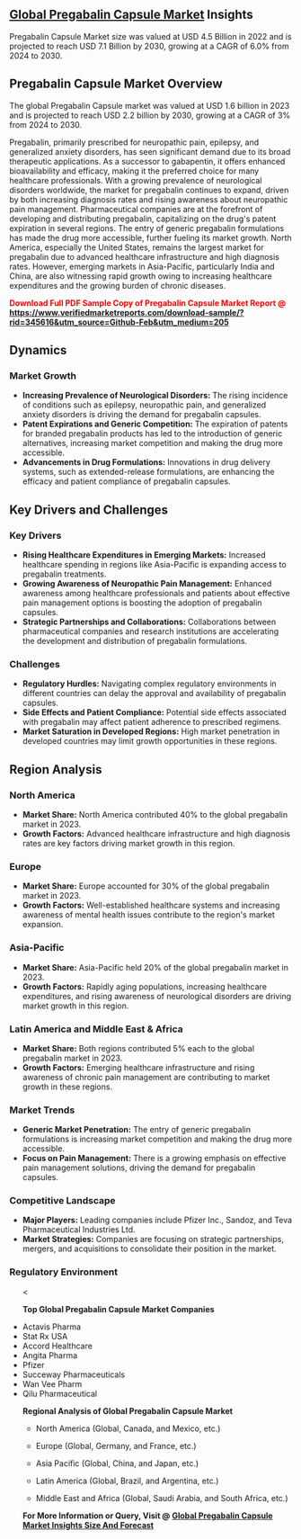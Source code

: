 <h2><a href="https://www.verifiedmarketreports.com/download-sample/?rid=345616&amp;utm_source=Github&amp;utm_medium=205" target="_blank">Global Pregabalin Capsule Market</a> Insights</h2><p>Pregabalin Capsule Market size was valued at USD 4.5 Billion in 2022 and is projected to reach USD 7.1 Billion by 2030, growing at a CAGR of 6.0% from 2024 to 2030.</p><p> <h2>Pregabalin Capsule Market Overview</h2> <p>The global Pregabalin Capsule market was valued at USD 1.6 billion in 2023 and is projected to reach USD 2.2 billion by 2030, growing at a CAGR of 3% from 2024 to 2030. </p> <p>Pregabalin, primarily prescribed for neuropathic pain, epilepsy, and generalized anxiety disorders, has seen significant demand due to its broad therapeutic applications. As a successor to gabapentin, it offers enhanced bioavailability and efficacy, making it the preferred choice for many healthcare professionals. With a growing prevalence of neurological disorders worldwide, the market for pregabalin continues to expand, driven by both increasing diagnosis rates and rising awareness about neuropathic pain management. Pharmaceutical companies are at the forefront of developing and distributing pregabalin, capitalizing on the drug's patent expiration in several regions. The entry of generic pregabalin formulations has made the drug more accessible, further fueling its market growth. North America, especially the United States, remains the largest market for pregabalin due to advanced healthcare infrastructure and high diagnosis rates. However, emerging markets in Asia-Pacific, particularly India and China, are also witnessing rapid growth owing to increasing healthcare expenditures and the growing burden of chronic diseases. </p> <p><strong><p><span class=""><span style="color: #ff0000;"><strong>Download Full PDF Sample Copy of Pregabalin Capsule Market Report</strong> @ </span><a href="https://www.verifiedmarketreports.com/download-sample/?rid=345616&amp;utm_source=Github-Feb&amp;utm_medium=205" target="_blank">https://www.verifiedmarketreports.com/download-sample/?rid=345616&amp;utm_source=Github-Feb&amp;utm_medium=205</a></span></p></strong></p> <h2>Dynamics</h2> <h3>Market Growth</h3> <ul> <li><strong>Increasing Prevalence of Neurological Disorders:</strong> The rising incidence of conditions such as epilepsy, neuropathic pain, and generalized anxiety disorders is driving the demand for pregabalin capsules. </li> <li><strong>Patent Expirations and Generic Competition:</strong> The expiration of patents for branded pregabalin products has led to the introduction of generic alternatives, increasing market competition and making the drug more accessible. </li> <li><strong>Advancements in Drug Formulations:</strong> Innovations in drug delivery systems, such as extended-release formulations, are enhancing the efficacy and patient compliance of pregabalin capsules. </li> </ul> <h2>Key Drivers and Challenges</h2> <h3>Key Drivers</h3> <ul> <li><strong>Rising Healthcare Expenditures in Emerging Markets:</strong> Increased healthcare spending in regions like Asia-Pacific is expanding access to pregabalin treatments. </li> <li><strong>Growing Awareness of Neuropathic Pain Management:</strong> Enhanced awareness among healthcare professionals and patients about effective pain management options is boosting the adoption of pregabalin capsules. </li> <li><strong>Strategic Partnerships and Collaborations:</strong> Collaborations between pharmaceutical companies and research institutions are accelerating the development and distribution of pregabalin formulations. </li> </ul> <h3>Challenges</h3> <ul> <li><strong>Regulatory Hurdles:</strong> Navigating complex regulatory environments in different countries can delay the approval and availability of pregabalin capsules. </li> <li><strong>Side Effects and Patient Compliance:</strong> Potential side effects associated with pregabalin may affect patient adherence to prescribed regimens. </li> <li><strong>Market Saturation in Developed Regions:</strong> High market penetration in developed countries may limit growth opportunities in these regions. </li> </ul> <h2>Region Analysis</h2> <h3>North America</h3> <ul> <li><strong>Market Share:</strong> North America contributed 40% to the global pregabalin market in 2023. </li> <li><strong>Growth Factors:</strong> Advanced healthcare infrastructure and high diagnosis rates are key factors driving market growth in this region. </li> </ul> <h3>Europe</h3> <ul> <li><strong>Market Share:</strong> Europe accounted for 30% of the global pregabalin market in 2023. </li> <li><strong>Growth Factors:</strong> Well-established healthcare systems and increasing awareness of mental health issues contribute to the region's market expansion. </li> </ul> <h3>Asia-Pacific</h3> <ul> <li><strong>Market Share:</strong> Asia-Pacific held 20% of the global pregabalin market in 2023. </li> <li><strong>Growth Factors:</strong> Rapidly aging populations, increasing healthcare expenditures, and rising awareness of neurological disorders are driving market growth in this region. </li> </ul> <h3>Latin America and Middle East & Africa</h3> <ul> <li><strong>Market Share:</strong> Both regions contributed 5% each to the global pregabalin market in 2023. </li> <li><strong>Growth Factors:</strong> Emerging healthcare infrastructure and rising awareness of chronic pain management are contributing to market growth in these regions. </li> </ul> <h3>Market Trends</h3> <ul> <li><strong>Generic Market Penetration:</strong> The entry of generic pregabalin formulations is increasing market competition and making the drug more accessible. </li> <li><strong>Focus on Pain Management:</strong> There is a growing emphasis on effective pain management solutions, driving the demand for pregabalin capsules. </li> </ul> <h3>Competitive Landscape</h3> <ul> <li><strong>Major Players:</strong> Leading companies include Pfizer Inc., Sandoz, and Teva Pharmaceutical Industries Ltd. </li> <li><strong>Market Strategies:</strong> Companies are focusing on strategic partnerships, mergers, and acquisitions to consolidate their position in the market. </li> </ul> <h3>Regulatory Environment</h3> <ul> <</p><p><strong>Top Global Pregabalin Capsule Market Companies</strong></p><div data-test-id=""><p><li>Actavis Pharma</li><li> Stat Rx USA</li><li> Accord Healthcare</li><li> Angita Pharma</li><li> Pfizer</li><li> Succeway Pharmaceuticals</li><li> Wan Vee Pharm</li><li> Qilu Pharmaceutical</li></p><div><strong>Regional Analysis of&nbsp;Global Pregabalin Capsule Market</strong></div><ul><li dir="ltr"><p dir="ltr">North America&nbsp;(Global, Canada, and Mexico, etc.)</p></li><li dir="ltr"><p dir="ltr">Europe (Global, Germany, and France, etc.)</p></li><li dir="ltr"><p dir="ltr">Asia Pacific&nbsp;(Global, China, and Japan, etc.)</p></li><li dir="ltr"><p dir="ltr">Latin America&nbsp;(Global, Brazil, and Argentina, etc.)</p></li><li dir="ltr">Middle East and Africa&nbsp;(Global, Saudi Arabia, and South Africa, etc.)</li></ul><p><strong>For More Information or Query, Visit @&nbsp;</strong><strong><a href="https://www.verifiedmarketreports.com/product/pregabalin-capsule-market/?utm_source=Github&amp;utm_medium=205" target="_blank">Global Pregabalin Capsule Market Insights Size And Forecast</a></strong></p></div>
